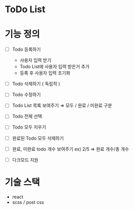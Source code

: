 # ToDo List

# 기능 정의

- [ ] Todo 등록하기

  - 사용자 입력 받기
  - Todo List에 사용자 입력 받은거 추가
  - 등록 후 사용자 입력 초기화

- [ ] Todo 삭제하기 ( 독립적 )

- [ ] Todo 수정하기

- [ ] Todo List 목록 보여주기 ⇒ 모두 / 완료 / 미완료 구분

- [ ] Todo 전체 선택

- [ ] Todo 모두 지우기

- [ ] 완료된 Todo 모두 삭제하기

- [ ] 완료, 미완료 todo 개수 보여주기 ex) 2/5 ⇒ 완료 개수/총 개수

- [ ] 다크모드 지원

# 기술 스택

- react
- scss / post css
